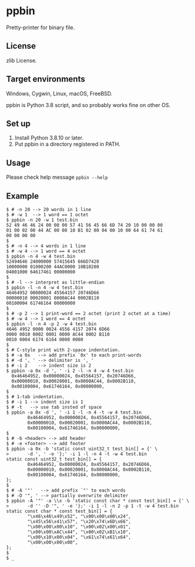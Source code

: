 ppbin
=====

Pretty-printer for binary file.

License
-------

zlib License.

Target environments
-------------------

Windows, Cygwin, Linux, macOS, FreeBSD.

ppbin is Python 3.8 script, and so probably works fine on other OS.

Set up
------

1. Install Python 3.8.10 or later.
2. Put ppbin in a directory registered in PATH.

Usage
-----

Please check help message `ppbin --help`

Example
-------

    $ # -n 20 --> 20 words in 1 line
    $ # -w 1  --> 1 word == 1 octet
    $ ppbin -n 20 -w 1 test.bin
    52 49 46 46 24 00 00 00 57 41 56 45 66 6D 74 20 10 00 00 00
    01 00 02 00 44 AC 00 00 10 B1 02 00 04 00 10 00 64 61 74 61
    00 00 00 00
    $
    $ # -n 4 --> 4 words in 1 line
    $ # -w 4 --> 1 word == 4 octet
    $ ppbin -n 4 -w 4 test.bin
    52494646 24000000 57415645 666D7420
    10000000 01000200 44AC0000 10B10200
    04001000 64617461 00000000
    $
    $ # -l --> interpret as little-endian
    $ ppbin -l -n 4 -w 4 test.bin
    46464952 00000024 45564157 20746D66
    00000010 00020001 0000AC44 0002B110
    00100004 61746164 00000000
    $
    $ # -p 2 --> 1 print-word == 2 octet (print 2 octet at a time)
    $ # -w 4 --> 1 word == 4 octet
    $ ppbin -l -n 4 -p 2 -w 4 test.bin
    4646 4952 0000 0024 4556 4157 2074 6D66
    0000 0010 0002 0001 0000 AC44 0002 B110
    0010 0004 6174 6164 0000 0000
    $
    $ # C-style print with 2-space indentation.
    $ # -a 0x   --> add prefix `0x' to each print-words
    $ # -d ', ' --> delimiter is ', '
    $ # -i 2    --> indent size is 2
    $ ppbin -a 0x -d ', ' -i 2 -l -n 4 -w 4 test.bin
      0x46464952, 0x00000024, 0x45564157, 0x20746D66,
      0x00000010, 0x00020001, 0x0000AC44, 0x0002B110,
      0x00100004, 0x61746164, 0x00000000,
    $
    $ # 1-tab indentation.
    $ # -i 1 --> indent size is 1
    $ # -t   --> use tab insted of space
    $ ppbin -a 0x -d ', ' -i 1 -l -n 4 -t -w 4 test.bin
            0x46464952, 0x00000024, 0x45564157, 0x20746D66,
            0x00000010, 0x00020001, 0x0000AC44, 0x0002B110,
            0x00100004, 0x61746164, 0x00000000,
    $
    $ # -b <header> --> add header
    $ # -e <footer> --> add footer
    $ ppbin -a 0x -b 'static const uint32_t test_bin[] = {' \
    >       -d ', ' -e '};' -i 1 -l -n 4 -t -w 4 test.bin
    static const uint32_t test_bin[] = {
            0x46464952, 0x00000024, 0x45564157, 0x20746D66,
            0x00000010, 0x00020001, 0x0000AC44, 0x0002B110,
            0x00100004, 0x61746164, 0x00000000,
    };
    $
    $ # -A '"'   --> add prefix `"' to each words
    $ # -D '", ' --> partially overwrite delimiter
    $ ppbin -A '"' -a \\x -b 'static const char * const test_bin[] = {' \
    >       -d '' -D '", ' -e '};' -i 1 -l -n 2 -p 1 -t -w 4 test.bin
    static const char * const test_bin[] = {
            "\x46\x46\x49\x52", "\x00\x00\x00\x24",
            "\x45\x56\x41\x57", "\x20\x74\x6D\x66",
            "\x00\x00\x00\x10", "\x00\x02\x00\x01",
            "\x00\x00\xAC\x44", "\x00\x02\xB1\x10",
            "\x00\x10\x00\x04", "\x61\x74\x61\x64",
            "\x00\x00\x00\x00",
    };
    $
    $ _
